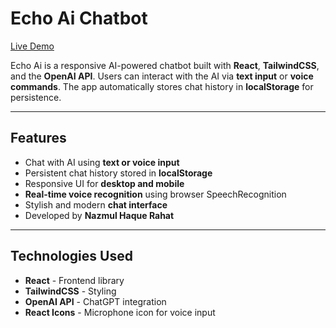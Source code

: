 # Echo Ai Chatbot

[Live Demo](https://echo-ai-nhr.netlify.app/)

Echo Ai is a responsive AI-powered chatbot built with **React**, **TailwindCSS**, and the **OpenAI API**. Users can interact with the AI via **text input** or **voice commands**. The app automatically stores chat history in **localStorage** for persistence.

--- 

## Features 

- Chat with AI using **text or voice input**
- Persistent chat history stored in **localStorage**
- Responsive UI for **desktop and mobile**
- **Real-time voice recognition** using browser SpeechRecognition
- Stylish and modern **chat interface**
- Developed by **Nazmul Haque Rahat**

---

## Technologies Used

- **React** - Frontend library
- **TailwindCSS** - Styling
- **OpenAI API** - ChatGPT integration
- **React Icons** - Microphone icon for voice input
 
